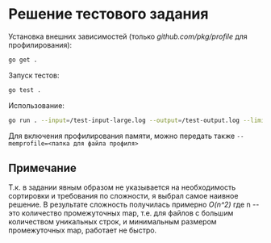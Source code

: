 # Решение тестового задания

Установка внешних зависимостей (только *github.com/pkg/profile* для профилирования):

```bash
go get .
```

Запуск тестов:

```bash
go test .
```

Использование:

```bash
go run . --input=/test-input-large.log --output=/test-output.log --limit=150
```

Для включения профилирования памяти, можно передать также `--memprofile=<папка для файла профиля>`

## Примечание

Т.к. в задании явным образом не указывается на необходимость сортировки и требования по сложности, я выбрал самое наивное решение.
В результате сложность получилась примерно *O(n^2)* где n -- это количество промежуточных map, т.е. для файлов с большим количеством уникальных строк, и минимальным размером промежуточных map, работает не быстро.
